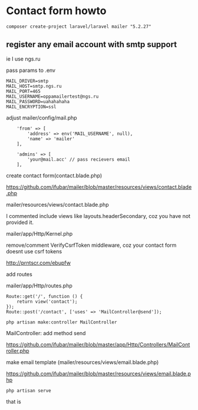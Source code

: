 # Contact form howto

```composer create-project laravel/laravel mailer "5.2.27"```

## register any email account with smtp support
ie I use ngs.ru

pass params to .env

```
MAIL_DRIVER=smtp
MAIL_HOST=smtp.ngs.ru
MAIL_PORT=465
MAIL_USERNAME=oppamailertest@ngs.ru
MAIL_PASSWORD=uahahahaha
MAIL_ENCRYPTION=ssl
```

adjust mailer/config/mail.php
```
    'from' => [
        'address' => env('MAIL_USERNAME', null),
        'name' => 'mailer'
    ],
    
    'admins' => [
        'your@mail.acc' // pass recievers email
    ],
```

create contact form(contact.blade.php)

https://github.com/ifubar/mailer/blob/master/resources/views/contact.blade.php

mailer/resources/views/contact.blade.php

I commented include views like layouts.headerSecondary, coz you have not provided it.

mailer/app/Http/Kernel.php

remove/comment VerifyCsrfToken middleware, coz your contact form doesnt use csrf tokens

http://prntscr.com/ebupfw

add routes

mailer/app/Http/routes.php
```
Route::get('/', function () {
    return view('contact');
});
Route::post('/contact', ['uses' => 'MailController@send']);
```

```php artisan make:controller MailController```

MailController: add method send

https://github.com/ifubar/mailer/blob/master/app/Http/Controllers/MailController.php

make email template (mailer/resources/views/email.blade.php)

https://github.com/ifubar/mailer/blob/master/resources/views/email.blade.php

```php artisan serve```

that is

















